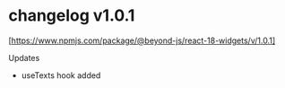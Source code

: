 # changelog v1.0.1

[https://www.npmjs.com/package/@beyond-js/react-18-widgets/v/1.0.1]

Updates

-   useTexts hook added
